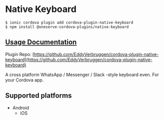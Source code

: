 # Native Keyboard

```text
$ ionic cordova plugin add cordova-plugin-native-keyboard
$ npm install @oneserve-cordova-plugins/native-keyboard
```

## [Usage Documentation](https://oneserve.gitbook.io/oneserve-cordova-plugins/plugins/native-keyboard/)

Plugin Repo: [https://github.com/EddyVerbruggen/cordova-plugin-native-keyboard](https://github.com/EddyVerbruggen/cordova-plugin-native-keyboard)

A cross platform WhatsApp / Messenger / Slack -style keyboard even. For your Cordova app.

## Supported platforms

* Android
  * iOS

